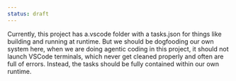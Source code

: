 ```yaml
---
status: draft
---
```


Currently, this project has a.vscode folder with a tasks.json for things like building and running at runtime. But we should be dogfooding our own system here, when we are doing agentic coding in this project, it should not launch VSCode terminals, which never get cleaned properly and often are full of errors. Instead, the tasks should be fully contained within our own runtime.

